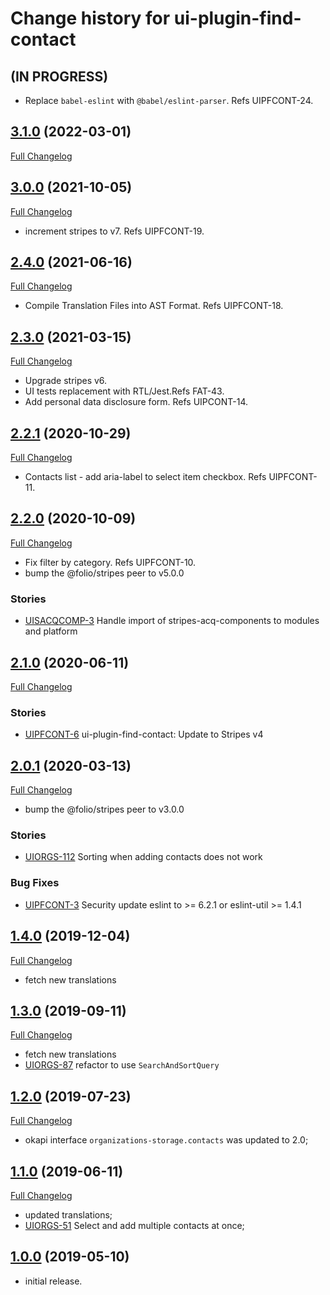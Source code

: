 # Change history for ui-plugin-find-contact

## (IN PROGRESS)

* Replace `babel-eslint` with `@babel/eslint-parser`. Refs UIPFCONT-24.

## [3.1.0](https://github.com/folio-org/ui-plugin-find-contact/tree/v3.1.0) (2022-03-01)
[Full Changelog](https://github.com/folio-org/ui-plugin-find-contact/compare/v3.0.0...v3.1.0)

## [3.0.0](https://github.com/folio-org/ui-plugin-find-contact/tree/v3.0.0) (2021-10-05)
[Full Changelog](https://github.com/folio-org/ui-plugin-find-contact/compare/v2.4.0...v3.0.0)

* increment stripes to v7. Refs UIPFCONT-19.

## [2.4.0](https://github.com/folio-org/ui-plugin-find-contact/tree/v2.4.0) (2021-06-16)
[Full Changelog](https://github.com/folio-org/ui-plugin-find-contact/compare/v2.3.0...v2.4.0)

* Compile Translation Files into AST Format. Refs UIPFCONT-18.

## [2.3.0](https://github.com/folio-org/ui-plugin-find-contact/tree/v2.3.0) (2021-03-15)
[Full Changelog](https://github.com/folio-org/ui-plugin-find-contact/compare/v2.2.1...v2.3.0)

* Upgrade stripes v6.
* UI tests replacement with RTL/Jest.Refs FAT-43.
* Add personal data disclosure form. Refs UIPCONT-14.

## [2.2.1](https://github.com/folio-org/ui-plugin-find-contact/tree/v2.2.1) (2020-10-29)
[Full Changelog](https://github.com/folio-org/ui-plugin-find-contact/compare/v2.2.0...v2.2.1)

* Contacts list - add aria-label to select item checkbox. Refs UIPFCONT-11.

## [2.2.0](https://github.com/folio-org/ui-plugin-find-contact/tree/v2.2.0) (2020-10-09)
[Full Changelog](https://github.com/folio-org/ui-plugin-find-contact/compare/v2.1.0...v2.2.0)

* Fix filter by category. Refs UIPFCONT-10.
* bump the @folio/stripes peer to v5.0.0

### Stories
* [UISACQCOMP-3](https://issues.folio.org/browse/UISACQCOMP-3) Handle import of stripes-acq-components to modules and platform

## [2.1.0](https://github.com/folio-org/ui-plugin-find-contact/tree/v2.1.0) (2020-06-11)
[Full Changelog](https://github.com/folio-org/ui-plugin-find-contact/compare/v2.0.1...v2.1.0)

### Stories
* [UIPFCONT-6](https://issues.folio.org/browse/UIPFCONT-6) ui-plugin-find-contact: Update to Stripes v4

## [2.0.1](https://github.com/folio-org/ui-plugin-find-contact/tree/v2.0.1) (2020-03-13)
[Full Changelog](https://github.com/folio-org/ui-plugin-find-contact/compare/v1.4.0...v2.0.1)

* bump the @folio/stripes peer to v3.0.0

### Stories
* [UIORGS-112](https://issues.folio.org/browse/UIORGS-112) Sorting when adding contacts does not work

### Bug Fixes
* [UIPFCONT-3](https://issues.folio.org/browse/UIPFCONT-3) Security update eslint to >= 6.2.1 or eslint-util >= 1.4.1

## [1.4.0](https://github.com/folio-org/ui-plugin-find-contact/tree/v1.4.0) (2019-12-04)
[Full Changelog](https://github.com/folio-org/ui-plugin-find-contact/compare/v1.3.0...v1.4.0)

* fetch new translations

## [1.3.0](https://github.com/folio-org/ui-plugin-find-contact/tree/v1.3.0) (2019-09-11)
[Full Changelog](https://github.com/folio-org/ui-plugin-find-contact/compare/v1.2.0...v1.3.0)

* fetch new translations
* [UIORGS-87](https://issues.folio.org/browse/UIORGS-87) refactor to use `SearchAndSortQuery`

## [1.2.0](https://github.com/folio-org/ui-plugin-find-contact/tree/v1.2.0) (2019-07-23)
[Full Changelog](https://github.com/folio-org/ui-plugin-find-contact/compare/v1.1.0...v1.2.0)

* okapi interface `organizations-storage.contacts` was updated to 2.0;

## [1.1.0](https://github.com/folio-org/ui-plugin-find-contact/tree/v1.1.0) (2019-06-11)
[Full Changelog](https://github.com/folio-org/ui-plugin-find-contact/compare/v1.0.0...v1.1.0)
* updated translations;
* [UIORGS-51](https://issues.folio.org/browse/UIORGS-51) Select and add multiple contacts at once;

## [1.0.0](https://github.com/folio-org/ui-plugin-find-contact/tree/v1.0.0) (2019-05-10)

* initial release.
